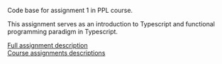 Code base for assignment 1 in PPL course.

This assignment serves as an introduction to Typescript and functional programming paradigm in Typescript.

[Full assignment description](https://www.cs.bgu.ac.il/~ppl202/Assignments/Assignment_1)  
[Course assignments descriptions](https://www.cs.bgu.ac.il/~ppl202/Assignments)
